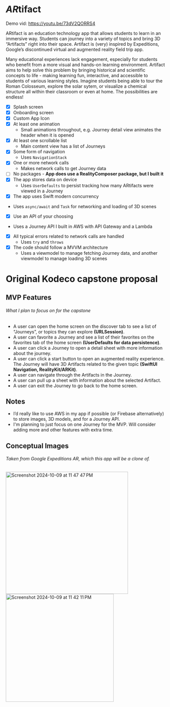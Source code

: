 # *AR*tifact

Demo vid: https://youtu.be/73dV2QORRS4

ARtifact is an education technology app that allows students to learn in an immersive way. Students can journey into a variety of topics and bring 3D “Artifacts” right into their space. Artifact is (very) inspired by Expeditions, Google’s discontinued virtual and augmented reality field trip app.

Many educational experiences lack engagement, especially for students who benefit from a more visual and hands-on learning environment. Artifact aims to help solve this problem by bringing historical and scientific concepts to life - making learning fun, interactive, and accessible to students of various learning styles. Imagine students being able to tour the Roman Colosseum, explore the solar sytem, or visualize a chemical structure all within their classroom or even at home. The possibilities are endless! 

- [x] Splash screen
- [x] Onboarding screen
- [x] Custom App Icon
- [x] At least one animation
  - Small animations throughout, e.g. Journey detail view animates the header when it is opened
- [x] At least one scrollable list
  - Main content view has a list of Journeys
- [x] Some form of navigation
  - Uses `NavigationStack`
- [x] One or more network calls
  - Makes network calls to get Journey data
- [ ] No packages - **App does use a RealityComposer package, but I built it**
- [x] The app stores data on device
  - Uses `UserDefaults` to persist tracking how many ARtifacts were viewed in a Journey
- [x] The app uses Swift modern concurrency
 - Uses `async/await` and `Task` for networking and loading of 3D scenes
- [x] Use an API of your choosing
 - Uses a Journey API I built in AWS with API Gateway and a Lambda
- [x] All typical errors related to network calls are handled
  - Uses `try` and `throws`
- [x] The code should follow a MVVM architecture
  - Uses a viewmodel to manage fetching Journey data, and another viewmodel to manage loading 3D scenes

# Original Kodeco capstone proposal

## MVP Features

###### What I plan to focus on for the capstone

- A user can open the home screen on the discover tab to see a list of “Journeys”, or topics they can explore **(URLSession)**.
- A user can favorite a Journey and see a list of their favorites on the favorites tab of the home screen **(UserDefaults for data persistence)**.
- A user can click a Journey to open a detail sheet with more information about the journey.
- A user can click a start button to open an augmented reality experience. The Journey will have 3D Artifacts related to the given topic **(SwiftUI Navigation, RealityKit/ARKit)**.
- A user can navigate through the Artifacts in the Journey.
- A user can pull up a sheet with information about the selected Artifact.
- A user can exit the Journey to go back to the home screen.

## Notes
- I’d really like to use AWS in my app if possible (or Firebase alternatively) to store images, 3D models, and for a Journey API.
- I'm planning to just focus on one Journey for the MVP. Will consider adding more and other features with extra time.

## Conceptual Images

###### Taken from Google Expeditions AR, which this app will be a clone of. 

<div>
  <img width="385" alt="Screenshot 2024-10-09 at 11 47 47 PM" src="https://github.com/user-attachments/assets/05bd3137-06fc-4630-9446-9cbdd66d9e27">
</div>
<div>
  <img width="340" alt="Screenshot 2024-10-09 at 11 42 11 PM" src="https://github.com/user-attachments/assets/26de324f-3419-4d57-9251-67f2e9032110">
</div>
